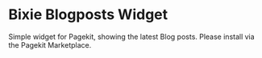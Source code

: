 # Bixie Blogposts Widget

Simple widget for Pagekit, showing the latest Blog posts. Please install via the Pagekit Marketplace.